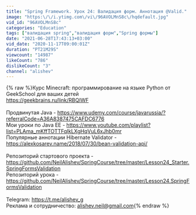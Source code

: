 ```yaml
---
title: "Spring Framework. Урок 24: Валидация форм. Аннотация @Valid."
image: "https:\/\/i.ytimg.com\/vi\/96AVOLMnS8c\/hqdefault.jpg"
vid_id: "96AVOLMnS8c"
categories: "Education"
tags: ["валидация spring","валидация форм","Spring формы"]
date: "2021-06-28T17:43:13+03:00"
vid_date: "2020-11-17T09:00:01Z"
duration: "PT21M29S"
viewcount: "14987"
likeCount: "786"
dislikeCount: "3"
channel: "alishev"
---
```

{% raw %}Курс Minecraft: программирование на языке Python от GeekSchool для ваших детей<br /><a rel="nofollow" target="blank" href="https://geekbrains.ru/link/RBQIWF">https://geekbrains.ru/link/RBQIWF</a><br /><br />Продвинутая Java - <a rel="nofollow" target="blank" href="https://www.udemy.com/course/javarussia/?referralCode=A36A8387475CAFDC6776">https://www.udemy.com/course/javarussia/?referralCode=A36A8387475CAFDC6776</a><br />Мои уроки по Java EE - <a rel="nofollow" target="blank" href="https://www.youtube.com/playlist?list=PLAma_mKffTOTTFqIkLXgHqVuL6xJhb0mr">https://www.youtube.com/playlist?list=PLAma_mKffTOTTFqIkLXgHqVuL6xJhb0mr</a><br />Популярные аннотации Hibernate Validator - <a rel="nofollow" target="blank" href="https://alexkosarev.name/2018/07/30/bean-validation-api/">https://alexkosarev.name/2018/07/30/bean-validation-api/</a><br /><br />Репозиторий стартового проекта - <a rel="nofollow" target="blank" href="https://github.com/NeilAlishev/SpringCourse/tree/master/Lesson24_Starter.SpringFormsValidation">https://github.com/NeilAlishev/SpringCourse/tree/master/Lesson24_Starter.SpringFormsValidation</a><br />Репозиторий урока - <a rel="nofollow" target="blank" href="https://github.com/NeilAlishev/SpringCourse/tree/master/Lesson24.SpringFormsValidation">https://github.com/NeilAlishev/SpringCourse/tree/master/Lesson24.SpringFormsValidation</a><br /><br />Telegram: <a rel="nofollow" target="blank" href="https://t.me/alishev_g">https://t.me/alishev_g</a><br />Реклама и сотрудничество: alishev.neil@gmail.com{% endraw %}

